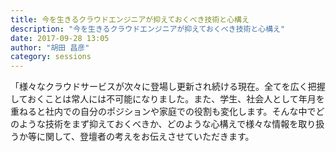 ```yaml
---
title: 今を生きるクラウドエンジニアが抑えておくべき技術と心構え
description: "今を生きるクラウドエンジニアが抑えておくべき技術と心構え"
date: 2017-09-28 13:05
author: "胡田 昌彦"
category: sessions
---
```

「様々なクラウドサービスが次々に登場し更新され続ける現在。全てを広く把握しておくことは常人には不可能になりました。また、学生、社会人として年月を重ねると社内での自分のポジションや家庭での役割も変化します。そんな中でどのような技術をまず抑えておくべきか、どのような心構えで様々な情報を取り扱うか等に関して、登壇者の考えをお伝えさせていただきます。
